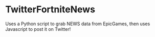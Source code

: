# TwitterFortniteNews
Uses a Python script to grab NEWS data from EpicGames, then uses Javascript to post it on Twitter!
